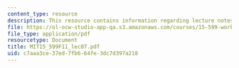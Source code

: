 ```yaml
---
content_type: resource
description: This resource contains information regarding lecture notes.
file: https://ol-ocw-studio-app-qa.s3.amazonaws.com/courses/15-599-workshop-in-it-collaborative-innovation-networks-fall-2011/c7aaa3ce37ed7fb664fe3dc7d397a218_MIT15_599F11_lec07.pdf
file_type: application/pdf
resourcetype: Document
title: MIT15_599F11_lec07.pdf
uid: c7aaa3ce-37ed-7fb6-64fe-3dc7d397a218
---
```

